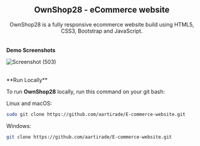 <h2 align="center">OwnShop28 - eCommerce website</h2>
<div align="center">
OwnShop28 is a fully responsive ecommerce website build using HTML5, CSS3, Bootstrap and JavaScript.


</div>
<br />
<br>
<b>Demo Screenshots</b>

![Screenshot (503)](https://user-images.githubusercontent.com/66359747/182465784-b2a9360d-49c1-45a1-8787-e1328c5aa712.png)


<br>
**Run Locally**

To run **OwnShop28** locally, run this command on your git bash:


Linux and macOS:

```bash
sudo git clone https://github.com/aartirade/E-commerce-website.git
```

Windows:

```bash
git clone https://github.com/aartirade/E-commerce-website.git
```



